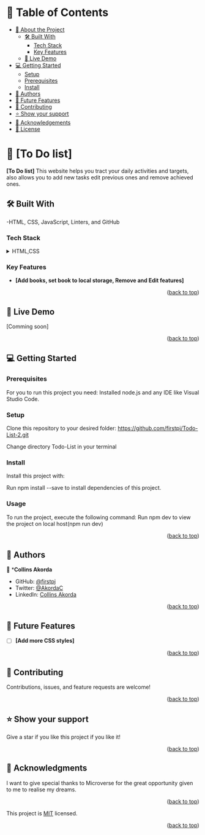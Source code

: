 <a name="readme-top"></a>
# 📗 Table of Contents

- [📖 About the Project](#about-project)
  - [🛠 Built With](#built-with)
    - [Tech Stack](#tech-stack)
    - [Key Features](#key-features)
  - [🚀 Live Demo](#live-demo)
- [💻 Getting Started](#getting-started)
  - [Setup](#setup)
  - [Prerequisites](#prerequisites)
  - [Install](#install)
- [👥 Authors](#authors)
- [🔭 Future Features](#future-features)
- [🤝 Contributing](#contributing)
- [⭐️ Show your support](#support)
- [🙏 Acknowledgements](#acknowledgements)
- [📝 License](#license)

# 📖 [To Do list] <a name="about-project"></a>

**[To Do list]** This website helps you tract your daily activities and targets, also allows you to add new tasks edit previous ones and remove achieved ones.

## 🛠 Built With <a name="built-with"></a>

-HTML, CSS, JavaScript, Linters, and GitHub

### Tech Stack <a name="tech-stack"></a>

<details>
  <summary>HTML,CSS</summary>
  <summary>Javasript</summary>
  <summary>Linters</summary>
  <summary>Github</summary>
</details>

### Key Features <a name="key-features"></a>

- **[Add books, set book to local storage, Remove and Edit features]**

<p align="right">(<a href="#readme-top">back to top</a>)</p>

## 🚀 Live Demo <a name="live-demo"></a>
[Comming soon]


<p align="right">(<a href="#readme-top">back to top</a>)</p>

## 💻 Getting Started <a name="getting-started"></a>

### Prerequisites

For you to run this project you need: 
Installed node.js and any IDE like Visual Studio Code.

### Setup

Clone this repository to your desired folder:
https://github.com/firstpj/Todo-List-2.git

Change directory Todo-List in your terminal
### Install

Install this project with:

Run npm install --save to install dependencies of this project.

### Usage

To run the project, execute the following command:
Run npm dev to view the project on local host(npm run dev) 

<p align="right">(<a href="#readme-top">back to top</a>)</p>

## 👥 Authors <a name="authors"></a>

👤 ***Collins Akorda**

- GitHub: [@firstpj](https://github.com/firstpj)
- Twitter: [@AkordaC](https://twitter.com/AkordaC)
- LinkedIn: [Collins Akorda](https://www.linkedin.com/in/collins-akorda-bb46b2232/)


<p align="right">(<a href="#readme-top">back to top</a>)</p>

## 🔭 Future Features <a name="future-features"></a>

- [ ] **[Add more CSS styles]**


<p align="right">(<a href="#readme-top">back to top</a>)</p>

## 🤝 Contributing <a name="contributing"></a>

Contributions, issues, and feature requests are welcome!

<p align="right">(<a href="#readme-top">back to top</a>)</p>

## ⭐️ Show your support <a name="support"></a>

Give a star if you like this project if you like it!

<p align="right">(<a href="#readme-top">back to top</a>)</p>

## 🙏 Acknowledgments <a name="acknowledgements"></a>

I want to give special thanks to Microverse for the great opportunity given to me to realise my dreams.

<p align="right">(<a href="#readme-top">back to top</a>)</p>

This project is [MIT](/LICENSE) licensed.

<p align="right">(<a href="#readme-top">back to top</a>)</p>
